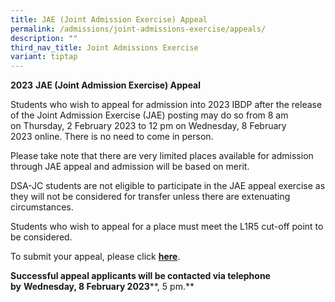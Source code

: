 ```yaml
---
title: JAE (Joint Admission Exercise) Appeal
permalink: /admissions/joint-admissions-exercise/appeals/
description: ""
third_nav_title: Joint Admissions Exercise
variant: tiptap
---
```

**2023** **JAE (Joint Admission Exercise) Appeal**

Students who wish to appeal for admission into 2023 IBDP after the release of the Joint Admission Exercise (JAE) posting may do so from 8 am on Thursday, 2 February 2023 to 12 pm on Wednesday, 8 February 2023 online. There is no need to come in person.

Please take note that there are very limited places available for admission through JAE appeal and admission will be based on merit.

DSA-JC students are not eligible to participate in the JAE appeal exercise as they will not be considered for transfer unless there are extenuating circumstances.

Students who wish to appeal for a place must meet the L1R5 cut-off point to be considered.

To submit your appeal, please click [**here**](https://site1.acsindep.edu.sg/Appls/Y5AdmissionAppeal/AppealForm.aspx).

**Successful appeal applicants will be contacted via telephone by** **Wednesday, 8 February 2023****, 5 pm.**